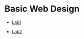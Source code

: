 <h1>Basic Web Design</h1>

<ul>
    <li><a href="lab1/index.html">Lab1</a></li>
</ul>

<ul>
    <li><a href="lab2/index.html" target="_blank">Lab2</a></li>
</ul>

